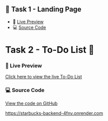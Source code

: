 ## 🔗 Task 1 - Landing Page

- 👀 [Live Preview](https://liveyana-r-d.github.io/task1-landing-page/)
- 💻 [Source Code](https://github.com/Liveyana-R-D/task1-landing-page/)

# Task 2 - To-Do List 📝

### 🔗 Live Preview
[Click here to view the live To-Do List](https://liveyana-r-d.github.io/task2-todo-list/)

### 💻 Source Code
[View the code on GitHub](https://github.com/Liveyana-R-D/task2-todo-list)


https://starbucks-backend-4fnv.onrender.com
